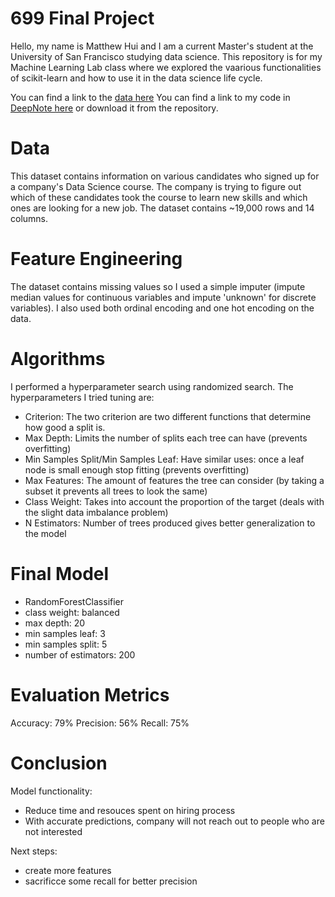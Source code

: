 # 699 Final Project

Hello, my name is Matthew Hui and I am a current Master's student at the University of San Francisco studying data science. This repository is for my Machine Learning Lab class where we explored the vaarious functionalities of scikit-learn and how to use it in the data science life cycle.

You can find a link to the [data here](https://www.kaggle.com/arashnic/hr-analytics-job-change-of-data-scientists)
You can find a link to my code in [DeepNote here](https://deepnote.com/project/3d577cd0-4e74-4b55-beaf-ba4ec1241d48#%2Fnotebook.ipynb) or download it from the repository.

# Data
This dataset contains information on various candidates who signed up for a company's Data Science course. The  company is trying to figure out which of these candidates took the course to learn new skills and which ones are looking for a new job. The dataset contains ~19,000 rows and 14 columns.

# Feature Engineering
The dataset contains missing values so I used a simple imputer (impute median values for continuous variables and impute 'unknown' for discrete variables). I also used both ordinal encoding and one hot encoding on the data.

# Algorithms
I performed a hyperparameter search using randomized search. The hyperparameters I tried tuning are:
- Criterion: The two criterion are two different functions that determine how good a split is.
- Max Depth: Limits the number of splits each tree can have (prevents overfitting)
- Min Samples Split/Min Samples Leaf: Have similar uses: once a leaf node is small enough stop fitting (prevents overfitting)
- Max Features: The amount of features the tree can consider (by taking a subset it prevents all trees to look the same)
- Class Weight: Takes into account the proportion of the target (deals with the slight data imbalance problem)
- N Estimators: Number of trees produced gives better generalization to the model

# Final Model
- RandomForestClassifier
- class weight: balanced
- max depth: 20
- min samples leaf: 3
- min samples split: 5
- number of estimators: 200

# Evaluation Metrics
Accuracy: 79%
Precision: 56%
Recall: 75%

# Conclusion
Model functionality:
- Reduce time and resouces spent on hiring process
- With accurate predictions, company will not reach out to people who are not interested

Next steps:
- create more features
- sacrificce some recall for better precision





